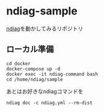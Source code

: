# ndiag-sample
[ndiag](https://github.com/k1LoW/ndiag)を動かしてみるリポジトリ
## ローカル準備
```
cd docker
docker-compose up -d
docker exec -it ndiag-command bash
cd /home/ndiag/sample
```
あとはお好きなndiagコマンドを
```
ndiag doc -c ndiag.yml --rm-dist
```